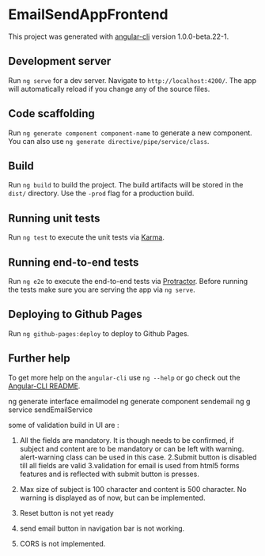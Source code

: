 # EmailSendAppFrontend

This project was generated with [angular-cli](https://github.com/angular/angular-cli) version 1.0.0-beta.22-1.

## Development server
Run `ng serve` for a dev server. Navigate to `http://localhost:4200/`. The app will automatically reload if you change any of the source files.

## Code scaffolding

Run `ng generate component component-name` to generate a new component. You can also use `ng generate directive/pipe/service/class`.

## Build

Run `ng build` to build the project. The build artifacts will be stored in the `dist/` directory. Use the `-prod` flag for a production build.

## Running unit tests

Run `ng test` to execute the unit tests via [Karma](https://karma-runner.github.io).

## Running end-to-end tests

Run `ng e2e` to execute the end-to-end tests via [Protractor](http://www.protractortest.org/).
Before running the tests make sure you are serving the app via `ng serve`.

## Deploying to Github Pages

Run `ng github-pages:deploy` to deploy to Github Pages.

## Further help

To get more help on the `angular-cli` use `ng --help` or go check out the [Angular-CLI README](https://github.com/angular/angular-cli/blob/master/README.md).


ng generate interface emailmodel
ng generate component sendemail
 ng g service sendEmailService


some of validation build in UI are :
1. All the fields are mandatory. It is though needs to be confirmed, if subject and content are to be mandatory or
can be left with warning. alert-warning class can be used in this case.
2.Submit button is disabled till all fields are valid
3.validation for email is used from html5 forms features and is reflected with submit button is presses.
4. Max size of subject is 100 character and content is 500 character. No warning is displayed as of now, but can
be implemented.


4. Reset button is not yet ready
5. send email button in navigation bar is not working.
6. CORS is not implemented.